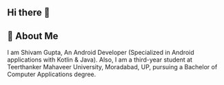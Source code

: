 ## Hi there 👋

## 👦 About Me

I am Shivam Gupta, An Android Developer (Specialized in Android applications with Kotlin & Java). Also, I am a third-year student at Teerthanker Mahaveer University, Moradabad, UP, pursuing a Bachelor of Computer Applications degree.

<!-- **shivam-gupta007/shivam-gupta007** is a ✨ _special_ ✨ repository because its `README.md` (this file) appears on your GitHub profile.

Here are some ideas to get you started:

- 🔭 I’m currently working on ...
- 🌱 I’m currently learning ...
- 👯 I’m looking to collaborate on ...
- 🤔 I’m looking for help with ...
- 💬 Ask me about ...
- 📫 How to reach me: ...
- 😄 Pronouns: ...
- ⚡ Fun fact: ... -->

